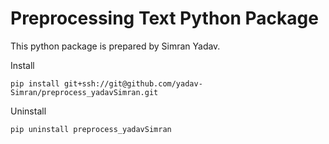 # Preprocessing Text Python Package


This python package is prepared by Simran Yadav.

Install

`pip install git+ssh://git@github.com/yadav-Simran/preprocess_yadavSimran.git`

Uninstall

`pip uninstall preprocess_yadavSimran`
